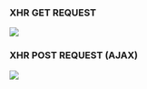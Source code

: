 ### XHR GET REQUEST
<img src="https://raw.githubusercontent.com/Beardificent/JavaScript--XHR-GET-request/master/xhr-get-request.png"/>

### XHR POST REQUEST (AJAX)
<img src="https://raw.githubusercontent.com/Beardificent/JavaScript--XHR-GET-request/master/xhr-post-request.png"/>
